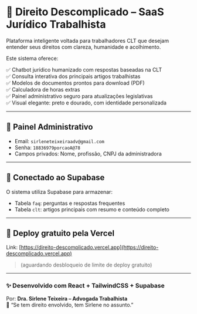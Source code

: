 # 🧠 Direito Descomplicado – SaaS Jurídico Trabalhista

Plataforma inteligente voltada para trabalhadores CLT que desejam entender seus direitos com clareza, humanidade e acolhimento.

Este sistema oferece:

✅ Chatbot jurídico humanizado com respostas baseadas na CLT  
✅ Consulta interativa dos principais artigos trabalhistas  
✅ Modelos de documentos prontos para download (PDF)  
✅ Calculadora de horas extras  
✅ Painel administrativo seguro para atualizações legislativas  
✅ Visual elegante: preto e dourado, com identidade personalizada

---

## 🔐 Painel Administrativo

- Email: `sirleneteixeiraadv@gmail.com`  
- Senha: `18836979porcaoA@78`  
- Campos privados: Nome, profissão, CNPJ da administradora

---

## 🧠 Conectado ao Supabase

O sistema utiliza Supabase para armazenar:
- Tabela `faq`: perguntas e respostas frequentes
- Tabela `clt`: artigos principais com resumo e conteúdo completo

---

## 🚀 Deploy gratuito pela Vercel

Link: [https://direito-descomplicado.vercel.app](https://direito-descomplicado.vercel.app)  
> (aguardando desbloqueio de limite de deploy gratuito)

---

### ✨ Desenvolvido com React + TailwindCSS + Supabase

Por: **Dra. Sirlene Teixeira – Advogada Trabalhista**  
💼 “Se tem direito envolvido, tem Sirlene no assunto.”

